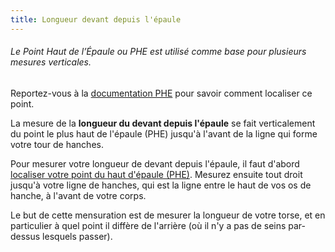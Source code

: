 ```yaml
---
title: Longueur devant depuis l'épaule
---
```


<Note>

###### Le Point Haut de l’Épaule ou PHE est utilisé comme base pour plusieurs mesures verticales.
Reportez-vous à la [documentation PHE](/docs/measurements/hps/) pour savoir comment localiser ce point.

</Note>

La mesure de la **longueur du devant depuis l'épaule** se fait verticalement du point le plus haut de l'épaule (PHE) jusqu'à l'avant de la ligne qui forme votre tour de hanches.

Pour mesurer votre longueur de devant depuis l'épaule, il faut d'abord [localiser votre point du haut d'épaule (PHE)](/docs/measurements/hps/). Mesurez ensuite tout droit jusqu'à votre ligne de hanches, qui est la ligne entre le haut de vos os de hanche, à l'avant de votre corps.

Le but de cette mensuration est de mesurer la longueur de votre torse, et en particulier à quel point il diffère de l'arrière (où il n'y a pas de seins par-dessus lesquels passer).  
